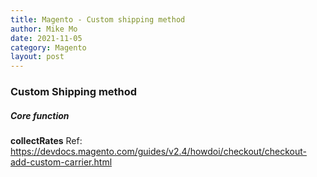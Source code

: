 ```yaml
---
title: Magento - Custom shipping method
author: Mike Mo
date: 2021-11-05
category: Magento
layout: post
---
```


### Custom Shipping method

##### Core function
<strong>collectRates</strong>
Ref: https://devdocs.magento.com/guides/v2.4/howdoi/checkout/checkout-add-custom-carrier.html
